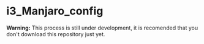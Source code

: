 # i3_Manjaro_config

**Warning:** This process is still under development, it is recomended that you don't download this repository just yet.

